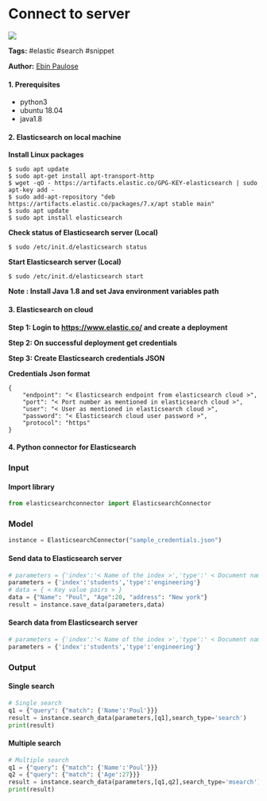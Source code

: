 # Connect to server

[![](https://naasai-public.s3.eu-west-3.amazonaws.com/open\_in\_naas.svg)](https://app.naas.ai/user-redirect/naas/downloader?url=https://raw.githubusercontent.com/jupyter-naas/awesome-notebooks/master/Elastic%20Search/Elastic%20Search\_Connect\_to\_server.ipynb)

**Tags:** #elastic #search #snippet

**Author:** [Ebin Paulose](https://www.linkedin.com/in/ebinpaulose/)

#### 1. Prerequisites

* python3
* ubuntu 18.04
* java1.8

#### 2. Elasticsearch on local machine

**Install Linux packages**

```
$ sudo apt update
$ sudo apt-get install apt-transport-http
$ wget -qO - https://artifacts.elastic.co/GPG-KEY-elasticsearch | sudo apt-key add -
$ sudo add-apt-repository "deb https://artifacts.elastic.co/packages/7.x/apt stable main"
$ sudo apt update
$ sudo apt install elasticsearch 
```

**Check status of Elasticsearch server (Local)**

```
$ sudo /etc/init.d/elasticsearch status
```

**Start Elasticsearch server (Local)**

```
$ sudo /etc/init.d/elasticsearch start
```

**Note : Install Java 1.8 and set Java environment variables path**

#### 3. Elasticsearch on cloud

**Step 1: Login to https://www.elastic.co/ and create a deployment**

**Step 2: On successful deployment get credentials**

**Step 3: Create Elasticsearch credentials JSON**

**Credentials Json format**

```
{
	"endpoint": "< Elasticsearch endpoint from elasticsearch cloud >",
	"port": "< Port number as mentioned in elasticsearch cloud >",
	"user": "< User as mentioned in elasticsearch cloud >",
	"password": "< Elasticsearch cloud user password >",
	"protocol": "https"
}
```

#### 4. Python connector for Elasticsearch

### Input

#### Import library

```python
from elasticsearchconnector import ElasticsearchConnector
```

### Model

```python
instance = ElasticsearchConnector("sample_credentials.json")
```

#### Send data to Elasticsearch server

```python
# parameters = {'index':'< Name of the index >','type':' < Document name > '}
parameters = {'index':'students','type':'engineering'}
# data = { < Key value pairs > }
data = {"Name": "Poul", "Age":20, "address": "New york"}
result = instance.save_data(parameters,data)
```

#### Search data from Elasticsearch server

```python
# parameters = {'index':'< Name of the index >','type':' < Document name > '}
parameters = {'index':'students','type':'engineering'}
```

### Output

#### Single search

```python
# Single search
q1 = {"query": {"match": {'Name':'Poul'}}}
result = instance.search_data(parameters,[q1],search_type='search')
print(result)
```

#### Multiple search

```python
# Multiple search
q1 = {"query": {"match": {'Name':'Poul'}}}
q2 = {"query": {"match": {'Age':27}}}
result = instance.search_data(parameters,[q1,q2],search_type='msearch')
print(result)
```
